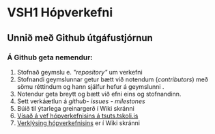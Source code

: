 # VSH1 Hópverkefni
## Unnið með Github útgáfustjórnun
### Á Github geta nemendur:
<ol>
  <li>Stofnað geymslu e. <i>"repository"</i> um verkefni</li>
  <li> Stofnandi geymslunnar getur bætt við notendum (<i>contributors</i>) með sömu réttindum og hann sjálfur hefur á geymslunni . </li>
  <li> Notendur geta breytt og bætt við efni eins og stofnandinn. </li>
  <li>Sett verkáætlun á <i> github- issues - milestones</i></li>
  <li>Búið til ýtarlega greinargerð í Wiki skránni</a></li>
  <li><a href="http://tsuts.tskoli.is/2t/gjg/">Vísað á vef hópverkefnisins á tsuts.tskoli.is</a></li>
  <li><a href="https://github.com/VSH24/VSH1-hopverkefni/wiki">Verklýsing hópverkefnisins</a> er í Wiki skránni</li>
 </ol>


